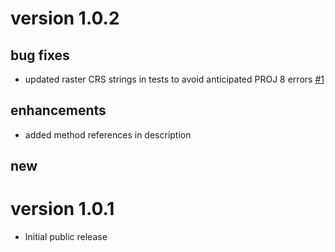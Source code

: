 # version 1.0.2

## bug fixes

- updated raster CRS strings in tests to avoid anticipated PROJ 8 errors
  [#1](https://github.com/GlobalEcologyLab/poems/issues/1)

## enhancements

- added method references in description 

## new


# version 1.0.1

- Initial public release

